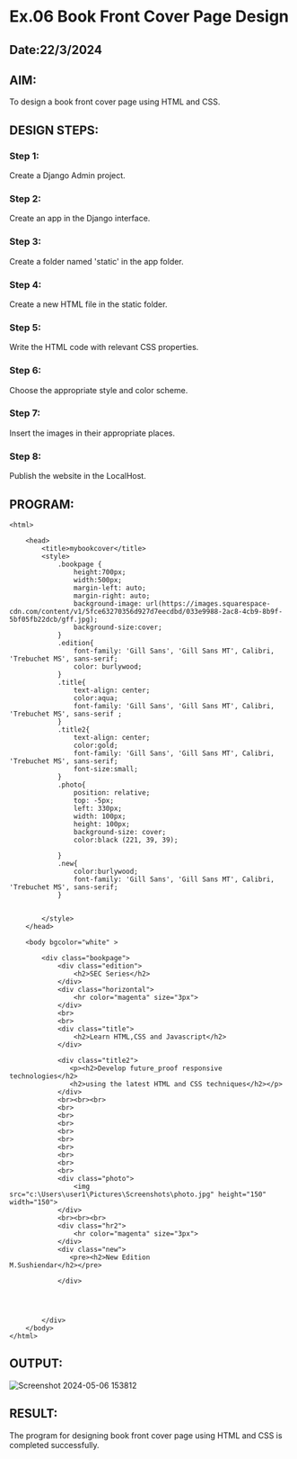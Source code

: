 # Ex.06 Book Front Cover Page Design
## Date:22/3/2024

## AIM:
To design a book front cover page using HTML and CSS.

## DESIGN STEPS:

### Step 1:
Create a Django Admin project.

### Step 2:
Create an app in the Django interface.

### Step 3:
Create a folder named 'static' in the app folder.

### Step 4:
Create a new HTML file in the static folder.

### Step 5:
Write the HTML code with relevant CSS properties.

### Step 6:
Choose the appropriate style and color scheme.

### Step 7:
Insert the images in their appropriate places.

### Step 8:
Publish the website in the LocalHost.

## PROGRAM:
```
<html>
    
    <head>
        <title>mybookcover</title>
        <style>
            .bookpage {
                height:700px;
                width:500px;
                margin-left: auto;
                margin-right: auto;
                background-image: url(https://images.squarespace-cdn.com/content/v1/5fce63270356d927d7eecdbd/033e9988-2ac8-4cb9-8b9f-5bf05fb22dcb/gff.jpg);
                background-size:cover;
            }
            .edition{
                font-family: 'Gill Sans', 'Gill Sans MT', Calibri, 'Trebuchet MS', sans-serif;
                color: burlywood;
            }
            .title{
                text-align: center;
                color:aqua;
                font-family: 'Gill Sans', 'Gill Sans MT', Calibri, 'Trebuchet MS', sans-serif ;
            }
            .title2{
                text-align: center;
                color:gold;
                font-family: 'Gill Sans', 'Gill Sans MT', Calibri, 'Trebuchet MS', sans-serif;
                font-size:small;
            }
            .photo{
                position: relative;
                top: -5px;
                left: 330px;
                width: 100px;
                height: 100px;
                background-size: cover;
                color:black (221, 39, 39);
                
            }
            .new{
                color:burlywood;
                font-family: 'Gill Sans', 'Gill Sans MT', Calibri, 'Trebuchet MS', sans-serif;
            }
            
            
        </style>
    </head>

    <body bgcolor="white" >
       
        <div class="bookpage">
            <div class="edition">
                <h2>SEC Series</h2>
            </div>
            <div class="horizontal">
                <hr color="magenta" size="3px">
            </div>
            <br>
            <br>
            <div class="title">
                <h2>Learn HTML,CSS and Javascript</h2>
            </div>
            
            <div class="title2">
               <p><h2>Develop future_proof responsive technologies</h2>
               <h2>using the latest HTML and CSS techniques</h2></p>
            </div>
            <br><br><br>
            <br>
            <br>
            <br>
            <br>
            <br>
            <br>
            <br>
            <br>
            <br>
            <div class="photo">
                <img src="c:\Users\user1\Pictures\Screenshots\photo.jpg" height="150" width="150">
            </div>
            <br><br><br>
            <div class="hr2">
                <hr color="magenta" size="3px">
            </div>
            <div class="new">
               <pre><h2>New Edition                      M.Sushiendar</h2></pre>
                
            </div>
            
            


        </div>
    </body>
</html>

```

## OUTPUT:
![Screenshot 2024-05-06 153812](https://github.com/Sushiendar/cover/assets/159266287/8a8308ba-a1c2-40a3-9aa7-d9597e99c41e)


## RESULT:
The program for designing book front cover page using HTML and CSS is completed successfully.
